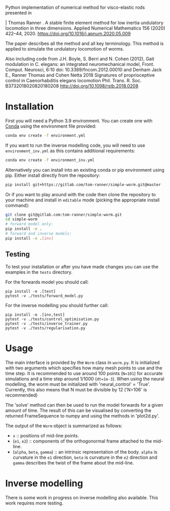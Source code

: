 Python implementation of numerical method for visco-elastic rods presented in

| Thomas Ranner . A stable finite element method for low inertia undulatory locomotion in three dimensions. Applied Numerical Mathematics 156 (2020) 422–44, 2020. https://doi.org/10.1016/j.apnum.2020.05.009

The paper describes all the method and all key terminology. This method is applied to simulate the undulatory locomotion of worms.

Also including code from
J.H. Boyle, S. Berri and N. Cohen (2012), Gait modulation in C. elegans:
an integrated neuromechanical model, Front. Comput. Neurosci, 6:10 
doi: 10.3389/fncom.2012.00010
and 
Denham Jack E., Ranner Thomas and Cohen Netta 2018
Signatures of proprioceptive control in Caenorhabditis elegans locomotion
Phil. Trans. R. Soc. B3732018020820180208
http://doi.org/10.1098/rstb.2018.0208

# Installation

First you will need a Python 3.9 environment. You can create one with [Conda](https://conda.io/docs/) using the environment file provided:

```bash
conda env create -f environment.yml
```

If you want to run the inverse modelling code, you will need to use `environment_inv.yml` as this contains additional requirements:

```bash
conda env create -f environment_inv.yml
```

Alternatively you can install into an existing conda or pip environment using pip. 
Either install directly from the repository:

```bash
pip install git+https://gitlab.com/tom-ranner/simple-worm.git@master
```

Or if you want to play around with the code then clone the repository to your machine and install in `editable` mode (picking the appropriate install command):

```bash
git clone git@gitlab.com:tom-ranner/simple-worm.git
cd simple-worm
# forward model only:
pip install -e . 
# forward and inverse models:
pip install -e .[inv] 
```


## Testing

To test your installation or after you have made changes you can use the examples in the `tests` directory.

For the forwards model you should call:
```
pip install -e .[test]
pytest -v ./tests/forward_model.py
```

For the inverse modelling you should further call:
```
pip install -e .[inv,test]
pytest -v ./tests/control_optimisation.py
pytest -v ./tests/inverse_trainer.py
pytest -v ./tests/regularisation.py
```

# Usage

The main interface is provided by the `Worm` class in `worm.py`. It is initialized with two arguments which specifies how many mesh points to use and the time step. It is recommended to use around 100 points (`N=101`) for accurate simulations and a time step around 1/1000 (`dt=1e-3`).
When using the neural modelling, the worm must be initialized with 'neural_control' = 'True'. Currently, this also means that N must be divisible by 12 ('N=106' is recommended)

The 'solve' method can then be used to run the model forwards for a given amount of time. The result of this can be visualised by converting the returned FrameSequence to numpy and using the methods in 'plot2d.py'.

The output of the `Worm` object is summarized as follows:

- `x` :: positions of mid-line points.
- (`e1`, `e2`) :: components of the orthogonormal frame attached to the mid-line.
- (`alpha`, `beta`, `gamma`) :: an intrinsic representation of the body. `alpha` is curvature in the `e1` direction, `beta` is curvature in the `e2` direction and `gamma` describes the twist of the frame about the mid-line.

# Inverse modelling

There is some work in progress on inverse modelling also available. This work requires more testing.
